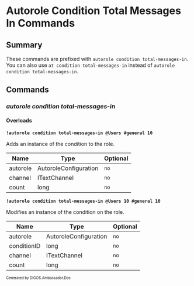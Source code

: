 ﻿Autorole Condition Total Messages In Commands
=============================================
## Summary
These commands are prefixed with `autorole condition total-messages-in`. You can also use `at condition total-messages-in` instead of `autorole condition total-messages-in`.

## Commands
### *autorole condition total-messages-in*
#### Overloads
**`!autorole condition total-messages-in @Users #general 10`**

Adds an instance of the condition to the role.

| Name | Type | Optional |
| --- | --- | --- |
| autorole | AutoroleConfiguration | `no` |
| channel | ITextChannel | `no` |
| count | long | `no` |

**`!autorole condition total-messages-in @Users 10 #general 10`**

Modifies an instance of the condition on the role.

| Name | Type | Optional |
| --- | --- | --- |
| autorole | AutoroleConfiguration | `no` |
| conditionID | long | `no` |
| channel | ITextChannel | `no` |
| count | long | `no` |

<sub><sup>Generated by DIGOS.Ambassador.Doc</sup></sub>